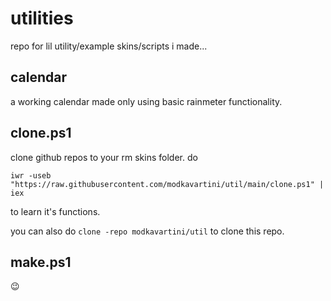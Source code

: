 # utilities 
repo for lil utility/example skins/scripts i made...

## calendar
a working calendar made only using basic rainmeter functionality.

## clone.ps1 
clone github repos to your rm skins folder.
do
```
iwr -useb "https://raw.githubusercontent.com/modkavartini/util/main/clone.ps1" | iex
```
to learn it's functions.

you can also do `clone -repo modkavartini/util` to clone this repo.

## make.ps1 
😉
